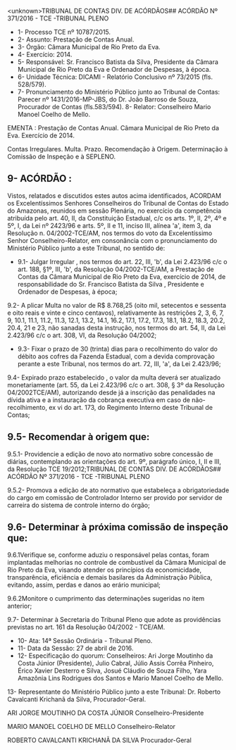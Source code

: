 &lt;unknown&gt;TRIBUNAL DE CONTAS DIV. DE ACÓRDÃOS## ACÓRDÃO Nº 371/2016 - TCE -TRIBUNAL PLENO

- 1- Processo TCE nº 10787/2015.
- 2- Assunto: Prestação de Contas Anual.
- 3- Órgão: Câmara Municipal de Rio Preto da Eva.
- 4- Exercício: 2014.
- 5- Responsável: Sr. Francisco Batista da Silva, Presidente da Câmara Municipal de Rio Preto da Eva e Ordenador de Despesas, à época.
- 6- Unidade Técnica: DICAMI - Relatório Conclusivo nº 73/2015 (fls. 528/579).
- 7-  Pronunciamento  do Ministério Público  junto  ao Tribunal  de Contas: Parecer  nº 1431/2016-MP-JBS, do Dr. João Barroso de Souza, Procurador de Contas (fls.583/594). 8- Relator: Conselheiro Mario Manoel Coelho de Mello.

EMENTA : Prestação  de  Contas  Anual.  Câmara Municipal de Rio Preto da Eva. Exercício de 2014.

Contas Irregulares. Multa.  Prazo.   Recomendação à Origem. Determinação à Comissão de Inspeção e à SEPLENO.

## 9- ACÓRDÃO :

Vistos, relatados e discutidos estes autos acima identificados, ACORDAM os Excelentíssimos Senhores Conselheiros do Tribunal de Contas do Estado do Amazonas, reunidos em sessão Plenária, no exercício da competência atribuída pelo  art.  40,  II, da Constituição Estadual, c/c os arts. 1º, II, 2º, 4º e 5º, I, da Lei nº 2423/96 e arts. 5º, II e 11, inciso III,  alínea 'a',  item 3, da Resolução n. 04/2002-TCE/AM, nos termos do voto da Excelentíssimo Senhor Conselheiro-Relator, em consonância com o pronunciamento do Ministério Público junto a este Tribunal, no sentido de:

- 9.1- Julgar Irregular , nos termos do art. 22, III, 'b', da Lei 2.423/96 c/c o art. 188,  §1º,  III,  'b',  da  Resolução  04/2002-TCE/AM,  a  Prestação  de  Contas  da  Câmara Municipal de Rio Preto da Eva, exercício de 2014, de responsabilidade do Sr. Francisco Batista da Silva , Presidente e Ordenador de Despesas, à época;

9.2-  A plicar Multa no valor de R$ 8.768,25 (oito mil, setecentos e sessenta e oito  reais  e  vinte  e  cinco  centavos), relativamente às restrições 2, 3, 6, 7, 9, 10.1, 11.1, 11.2, 11.3, 12.1, 13.2, 14.1, 16.2, 17.1, 17.2, 17.3, 18.1, 18.2, 18.3, 20.2, 20.4, 21 e 23, não sanadas desta instrução, nos termos do art. 54, II, da Lei 2.423/96 c/c o art. 308, VI, da Resolução 04/2002;

- 9.3- Fixar o prazo de 30 (trinta) dias para o recolhimento do valor do débito aos cofres da Fazenda Estadual, com a devida comprovação perante a este Tribunal, nos termos do art. 72, III, 'a', da Lei 2.423/96;

9.4-  Expirado  prazo  estabelecido ,  o  valor  da  multa  deverá  ser  atualizado monetariamente  (art.  55,  da  Lei  2.423/96  c/c  o  art.  308,  §  3º  da  Resolução  04/2002TCE/AM),  autorizando  desde  já  a  inscrição  das  penalidades  na  dívida  ativa  e  a instauração da cobrança executiva em caso de não-recolhimento, ex  vi do art. 173, do Regimento Interno deste Tribunal de Contas;

## 9.5- Recomendar à origem que:

9.5.1-  Providencie  a  edição  de  novo  ato  normativo  sobre  concessão  de diárias, contemplando as orientações do art. 9º,  parágrafo único, I, II e III, da Resolução TCE 19/2012;TRIBUNAL DE CONTAS DIV. DE ACÓRDÃOS## ACÓRDÃO Nº 371/2016 - TCE -TRIBUNAL PLENO

9.5.2- Promova a edição de ato normativo que estabeleça a obrigatoriedade do  cargo  em  comissão  de  Controlador  Interno  ser  provido  por  servidor  de  carreira  do sistema de controle interno do órgão;

## 9.6- Determinar à próxima comissão de inspeção que:

9.6.1Verifique  se,  conforme  aduziu  o  responsável  pelas  contas,  foram implantadas melhorias no controle de combustível da Câmara Municipal de Rio Preto da Eva, visando atender os princípios da economicidade, transparência, eficiência e demais basilares da Administração Pública, evitando, assim, perdas e danos ao erário municipal;

9.6.2Monitore o cumprimento  das  determinações  sugeridas  no  item anterior;

9.7-  Determinar  à  Secretaria  do Tribunal Pleno que adote as providências previstas no art. 161 da Resolução 04/2002 - TCE/AM.

- 10- Ata: 14ª Sessão Ordinária - Tribunal Pleno.
- 11- Data da Sessão: 27 de abril de 2016.
- 12-  Especificação  do  quorum: Conselheiros:  Ari  Jorge  Moutinho  da  Costa  Júnior (Presidente),  Julio  Cabral,  Júlio  Assis  Corrêa  Pinheiro,  Érico  Xavier  Desterro  e  Silva, Josué Cláudio de Souza Filho, Yara Amazônia Lins Rodrigues dos Santos e Mario Manoel Coelho de Mello.

13- Representante do Ministério Público junto a este Tribunal: Dr. Roberto Cavalcanti Krichanã da Silva, Procurador-Geral.

ARI JORGE MOUTINHO DA COSTA JÚNIOR Conselheiro-Presidente

MARIO MANOEL COELHO DE MELLO Conselheiro-Relator

ROBERTO CAVALCANTI KRICHANÃ DA SILVA Procurador-Geral